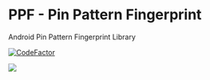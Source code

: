 # PPF - Pin Pattern Fingerprint



Android Pin Pattern Fingerprint Library

<a href="https://www.codefactor.io/repository/github/ahmmedrejowan/ppf/overview/master"><img src="https://www.codefactor.io/repository/github/ahmmedrejowan/ppf/badge/master" alt="CodeFactor" /></a>

<a href="https://app.codacy.com/gh/ahmmedrejowan/PPF/dashboard?utm_source=gh&utm_medium=referral&utm_content=&utm_campaign=Badge_grade"><img src="https://app.codacy.com/project/badge/Grade/a3403c9fabfb4497af143a167873eeda"/></a>

